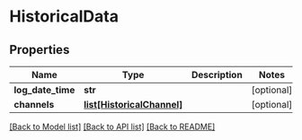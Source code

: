 # HistoricalData

## Properties
Name | Type | Description | Notes
------------ | ------------- | ------------- | -------------
**log_date_time** | **str** |  | [optional] 
**channels** | [**list[HistoricalChannel]**](HistoricalChannel.md) |  | [optional] 

[[Back to Model list]](../README.md#documentation-for-models) [[Back to API list]](../README.md#documentation-for-api-endpoints) [[Back to README]](../README.md)

